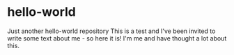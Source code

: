 # hello-world
Just another hello-world repository
This is a test and I've been invited to write some text about me - so here it is! I'm me and have thought a lot about this.
